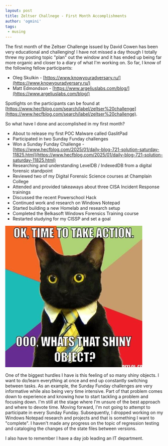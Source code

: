 ```yaml
---
layout: post
title: Zeltser Challnege - First Month Accomplishments
author: 'ogmini'
tags:
 - musing
---
```


The first month of the Zeltser Challenge issued by David Cowen has been very educational and challenging! I have not missed a day though I totally threw my posting topic "plan" out the window and it has ended up being far more organic and closer to a diary of what I'm working on. So far, I know of the following fellow participants:

- Oleg Skulkin - [https://www.knowyouradversary.ru/](https://www.knowyouradversary.ru/)
- Matt Edmondson - [https://www.argeliuslabs.com/blog/](https://www.argeliuslabs.com/blog/)

Spotlights on the participants can be found at [https://www.hecfblog.com/search/label/zeltser%20challenge](https://www.hecfblog.com/search/label/zeltser%20challenge). 

So what have I done and accomplished in my first month?

- About to release my first POC Malware called GaslitPad
- Participated in two Sunday Funday challenges
- Won a Sunday Funday Challenge - [https://www.hecfblog.com/2025/01/daily-blog-721-solution-saturday-11825.html](https://www.hecfblog.com/2025/01/daily-blog-721-solution-saturday-11825.html)
- Researching and understanding LevelDB / IndexedDB from a digital forensic standpoint
- Reviewed two of my Digital Forensic Science courses at Champlain College
- Attended and provided takeaways about three CISA Incident Response trainings
- Discussed the recent Powerschool Hack
- Continued work and research on Windows Notepad 
- Started building a new Homelab and research setup
- Completed the Belkasoft Windows Forensics Training course
- Restarted studying for my CISSP and set a goal

![Did I Save?](/images/memes/ooo-shiny.png)

One of the biggest hurdles I have is this feeling of so many shiny objects. I want to do/learn everything at once and end up constantly switching between tasks. As an example, the Sunday Funday challenges are very informative while also being very time intensive. Part of that problem comes down to experience and knowing how to start tackling a problem and focusing down. I'm still at the stage where I'm unsure of the best approach and where to devote time. Moving forward, I'm not going to attempt to participate in every Sunday Funday. Subsequently, I dropped working on my Windows Notepad research and projects and that is something I want to "complete". I haven't made any progress on the topic of regression testing and cataloging the changes of the state files between versions. 

I also have to remember I have a day job leading an IT department. 

